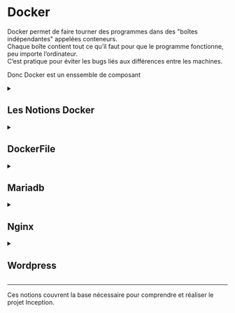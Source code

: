 # Docker

Docker permet de faire tourner des programmes dans des "boîtes indépendantes" appelées conteneurs.  
Chaque boîte contient tout ce qu’il faut pour que le programme fonctionne, peu importe l’ordinateur.  
C’est pratique pour éviter les bugs liés aux différences entre les machines.

Donc Docker est un enssemble de composant
<details>
<summary><h2>Les Notions Docker</h2></summary>

## **Docker Engine** :
- moteur principal qui exécute les conteneurs.

## **Docker CLI** :
- interface en ligne de commande `docker` pour manipuler images et conteneurs.

## **Image Docker** :
- snapshot figé d’un environnement prêt à tourner.

## **Conteneur** :
- instance active d’une image, isolée et indépendante.

## **Docker Compose** :
- outil pour décrire et lancer plusieurs conteneurs liés via un fichier YAML.

## **Volumes** :
- espaces de stockage persistants attachés aux conteneurs (données conservées même après arrêt).

## **Réseaux Docker** :
- réseaux virtuels permettant la communication entre conteneurs dans un environnement isolé.

## **Multi-conteneurs** :
- architecture où plusieurs conteneurs collaborent (ex : WordPress + MariaDB + Nginx).

## **Isolation et portabilité** :
- chaque conteneur est isolé pour garantir portabilité et indépendance.

## **Build et Run** :
- construction d’images avec `docker build` et exécution avec `docker run`.  

</details>

<details>
<summary><h2>DockerFile</h2></summary>

### FROM — Spécifie l’image de base
```
FROM alpine
```
### RUN — Exécute une commande lors du build de l’image
```
RUN apk update && apk add nginx
```
### COPY — Copie des fichiers locaux vers l’image
```
COPY ./config/nginx.conf /etc/nginx/nginx.conf
```
### ADD — Comme COPY mais permet aussi d’extraire des archives ou charger depuis une URL
```
ADD site.tar.gz /var/www/html
```
### CMD — Commande exécutée quand le conteneur démarre
```
CMD ["nginx", "-g", "daemon off;"]
```
### ENTRYPOINT — Définit le binaire principal (plus strict que CMD)
```
ENTRYPOINT ["ping"]
CMD ["google.com"]  # → Résultat : ping google.com
```
### EXPOSE — Documente le port utilisé (ne l’ouvre pas automatiquement)
```
EXPOSE 80
```
### WORKDIR — Définit le répertoire de travail pour les instructions suivantes
```
WORKDIR /var/www/html
```
### ENV — Crée une variable d’environnement
```
ENV MYSQL_ROOT_PASSWORD=mysecretpassword
```
### VOLUME — Marque un dossier comme volume persistant
```
VOLUME /var/lib/mysql
```

</details>

<details>
<summary><h2>Mariadb</h2></summary>

MariaDB est un système de gestion de base de données relationnelle (SGBDR) open source, dérivé de MySQL. Il est conçu pour être entièrement compatible avec MySQL tout en offrant de meilleures performances, de nouvelles fonctionnalités et une sécurité renforcée.

- Remplaçant direct de MySQL.
- Utilisé pour stocker et gérer les données de manière structurée.
- Très utilisé dans les applications web pour gérer les bases de données dynamiques.

</details>

<details>
<summary><h2>Nginx</h2></summary>

Nginx (prononcé "engine-x") est un serveur web léger, performant et open source. Il peut également faire office de reverse proxy, de load balancer et de proxy mail.

- Très rapide et économe en ressources.
- Utilisé pour servir des sites web statiques ou dynamiques.
- Peut faire le lien entre le client et d’autres services comme PHP-FPM ou des serveurs d'applications.


</details>

<details>
<summary><h2>Wordpress</h2></summary>

WordPress est un système de gestion de contenu (CMS) open source, utilisé pour créer et gérer des sites web facilement, sans nécessiter de compétences en développement web.

- Écrit en PHP et utilise une base de données (comme MariaDB).
- Très utilisé pour créer des blogs, sites vitrines ou e-commerce.
- Dispose d'une grande communauté et de nombreux plugins/thèmes pour étendre ses fonctionnalités.


</details>

---

Ces notions couvrent la base nécessaire pour comprendre et réaliser le projet Inception.

